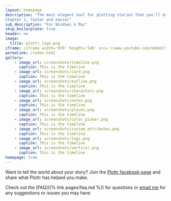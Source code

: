 ```yaml
---
layout: homepage
description: "The most elegant tool for plotting stories that you'll ever use. Plottr makes it easy to visually plot out multiple plot lines in your story so you can go from idea to
​Chapter 1, faster and easier"
sub_description: "For Windows & Mac"
skip_boilerplate: true
header: no
image:
  title: plottr_logo.png
iframe: <iframe width='970' height='546' src='//www.youtube.com/embed/5nkrmbTSW1A' frameborder='0' allowfullscreen></iframe>
permalink: /index.html
gallery:
    - image_url: screenshots/timeline.png
      caption: This is the timeline
    - image_url: screenshots/card.png
      caption: This is the timeline
    - image_url: screenshots/outline.png
      caption: This is the timeline
    - image_url: screenshots/characters.png
      caption: This is the timeline
    - image_url: screenshots/notes.png
      caption: This is the timeline
    - image_url: screenshots/places.png
      caption: This is the timeline
    - image_url: screenshots/color_picker.png
      caption: This is the timeline
    - image_url: screenshots/custom_attributes.png
      caption: This is the timeline
    - image_url: screenshots/tags.png
      caption: This is the timeline
    - image_url: screenshots/vertical.png
      caption: This is the timeline
homepage: true
---
```


Want to tell the world about your story? Join the [Plottr facebook page](http://facebook.com/plottrapp) and share what Plottr has helped you make.  

Check out the [FAQ]({% link pages/faq.md %}) for questions or [email me](mailto:cameronsutter0@gmail.com) for any suggestions or issues you may have
